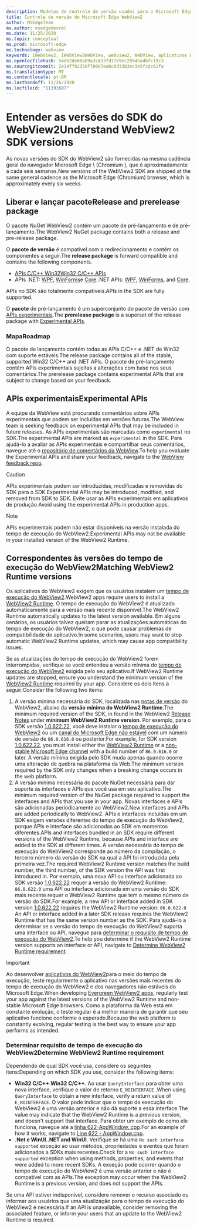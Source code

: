 ```yaml
---
description: Modelos de controle de versão usados para o Microsoft Edge WebView2
title: Controle de versão do Microsoft Edge WebView2
author: MSEdgeTeam
ms.author: msedgedevrel
ms.date: 11/25/2020
ms.topic: conceptual
ms.prod: microsoft-edge
ms.technology: webview
keywords: IWebView2, IWebView2WebView, webview2, WebView, aplicativos WPF, WPF, Edge, ICoreWebView2, ICoreWebView2Host, controle do navegador, HTML Edge
ms.openlocfilehash: 54d62de00a89a3c433fd77e9ec20945adbfc19c3
ms.sourcegitcommit: 2e14ff82350f700d7eabc8d33b3ec3e5fc8c61fa
ms.translationtype: MT
ms.contentlocale: pt-BR
ms.lasthandoff: 11/26/2020
ms.locfileid: "11191607"
---
```

# <span data-ttu-id="8535a-104">Entender as versões do SDK do WebView2</span><span class="sxs-lookup"><span data-stu-id="8535a-104">Understand WebView2 SDK versions</span></span>  

<span data-ttu-id="8535a-105">As novas versões do SDK do WebView2 são fornecidas na mesma cadência geral do navegador Microsoft Edge \ (Chromium \), que é aproximadamente a cada seis semanas.</span><span class="sxs-lookup"><span data-stu-id="8535a-105">New versions of the WebView2 SDK are shipped at the same general cadence as the Microsoft Edge \(Chromium\) browser, which is approximately every six weeks.</span></span>  

## <span data-ttu-id="8535a-106">Liberar e lançar pacote</span><span class="sxs-lookup"><span data-stu-id="8535a-106">Release and prerelease package</span></span>  

<span data-ttu-id="8535a-107">O pacote NuGet WebView2 contém um pacote de pré-lançamento e de pré-lançamento.</span><span class="sxs-lookup"><span data-stu-id="8535a-107">The WebView2 NuGet package contains both a release and pre-release package.</span></span>  

<span data-ttu-id="8535a-108">O **pacote de versão** é compatível com o redirecionamento e contém os componentes a seguir.</span><span class="sxs-lookup"><span data-stu-id="8535a-108">The **release package** is forward compatible and contains the following components.</span></span>  

*   [<span data-ttu-id="8535a-109">APIs C/C++ Win32</span><span class="sxs-lookup"><span data-stu-id="8535a-109">Win32 C/C++ APIs</span></span>][ReferenceWin32]
*   <span data-ttu-id="8535a-110">APIs .NET:  [WPF][DotnetMicrosoftWebWebview2WpfNamespace], [WinForms][DotnetMicrosoftWebWebview2WinformsNamespace]e [Core][DotnetMicrosoftWebWebview2CoreNamespace].</span><span class="sxs-lookup"><span data-stu-id="8535a-110">.NET APIs:  [WPF][DotnetMicrosoftWebWebview2WpfNamespace], [WinForms][DotnetMicrosoftWebWebview2WinformsNamespace], and [Core][DotnetMicrosoftWebWebview2CoreNamespace].</span></span>  
    
<span data-ttu-id="8535a-111">APIs no SDK são totalmente compatíveis.</span><span class="sxs-lookup"><span data-stu-id="8535a-111">APIs in the SDK are fully supported.</span></span>  

<span data-ttu-id="8535a-112">O **pacote** de pré-lançamento é um superconjunto do pacote de versão com [APIs experimentais](#experimental-apis).</span><span class="sxs-lookup"><span data-stu-id="8535a-112">The **prerelease package** is a superset of the release package with [Experimental APIs](#experimental-apis).</span></span>  

### <span data-ttu-id="8535a-113">Mapa</span><span class="sxs-lookup"><span data-stu-id="8535a-113">Roadmap</span></span>  

<span data-ttu-id="8535a-114">O pacote de lançamento contém todas as APIs C/C++ e .NET de Win32 com suporte estáveis.</span><span class="sxs-lookup"><span data-stu-id="8535a-114">The release package contains all of the stable, supported Win32 C/C++ and .NET APIs.</span></span>  <span data-ttu-id="8535a-115">O pacote de pré-lançamento contém APIs experimentais sujeitas a alterações com base nos seus comentários.</span><span class="sxs-lookup"><span data-stu-id="8535a-115">The prerelease package contains experimental APIs that are subject to change based on your feedback.</span></span>  

## <span data-ttu-id="8535a-116">APIs experimentais</span><span class="sxs-lookup"><span data-stu-id="8535a-116">Experimental APIs</span></span>  

<span data-ttu-id="8535a-117">A equipe da WebView está procurando comentários sobre APIs experimentais que podem ser incluídas em versões futuras.</span><span class="sxs-lookup"><span data-stu-id="8535a-117">The WebView team is seeking feedback on experimental APIs that may be included in future releases.</span></span>  <span data-ttu-id="8535a-118">As APIs experimentais são marcadas como `experimental` no SDK.</span><span class="sxs-lookup"><span data-stu-id="8535a-118">The experimental APIs are marked as `experimental` in the SDK.</span></span>  <span data-ttu-id="8535a-119">Para ajudá-lo a avaliar as APIs experimentais e compartilhar seus comentários, navegue até o [repositório de comentários da WebView][GithubMicrosoftedgeWebviewfeedback].</span><span class="sxs-lookup"><span data-stu-id="8535a-119">To help you evaluate the Experimental APIs and share your feedback, navigate to the [WebView feedback repo][GithubMicrosoftedgeWebviewfeedback].</span></span>  

> [!CAUTION]
> <span data-ttu-id="8535a-120">APIs experimentais podem ser introduzidas, modificadas e removidas do SDK para o SDK.</span><span class="sxs-lookup"><span data-stu-id="8535a-120">Experimental APIs may be introduced, modified, and removed from SDK to SDK.</span></span>  <span data-ttu-id="8535a-121">Evite usar as APIs experimentais em aplicativos de produção.</span><span class="sxs-lookup"><span data-stu-id="8535a-121">Avoid using the experimental APIs in production apps.</span></span>  

> [!NOTE]
> <span data-ttu-id="8535a-122">APIs experimentais podem não estar disponíveis na versão instalada do tempo de execução do WebView2.</span><span class="sxs-lookup"><span data-stu-id="8535a-122">Experimental APIs may not be available in your installed version of the WebView2 Runtime.</span></span>  

## <span data-ttu-id="8535a-123">Correspondentes às versões do tempo de execução do WebView2</span><span class="sxs-lookup"><span data-stu-id="8535a-123">Matching WebView2 Runtime versions</span></span>  
<span data-ttu-id="8535a-124">Os aplicativos do WebView2 exigem que os usuários instalem um [tempo de execução do WebView2][MicrosoftDeveloperEdgeWebview2].</span><span class="sxs-lookup"><span data-stu-id="8535a-124">WebView2 apps require users to install a [WebView2 Runtime][MicrosoftDeveloperEdgeWebview2].</span></span>  <span data-ttu-id="8535a-125">O tempo de execução do WebView2 é atualizado automaticamente para a versão mais recente disponível.</span><span class="sxs-lookup"><span data-stu-id="8535a-125">The WebView2 Runtime automatically updates to the latest version available.</span></span>  <span data-ttu-id="8535a-126">Em alguns cenários, os usuários talvez queiram parar as atualizações automáticas do tempo de execução do WebView2, o que pode causar problemas de compatibilidade do aplicativo.</span><span class="sxs-lookup"><span data-stu-id="8535a-126">In some scenarios, users may want to stop automatic WebView2 Runtime updates, which may cause app compatibility issues.</span></span>  

<span data-ttu-id="8535a-127">Se as atualizações do tempo de execução do WebView2 forem interrompidas, verifique se você entendeu a versão mínima do [tempo de execução do WebView2][MicrosoftDeveloperEdgeWebview2] exigida pelo seu aplicativo.</span><span class="sxs-lookup"><span data-stu-id="8535a-127">If WebView2 Runtime updates are stopped, ensure you understand the minimum version of the [WebView2 Runtime][MicrosoftDeveloperEdgeWebview2] required by your app.</span></span>  <span data-ttu-id="8535a-128">Considere os dois itens a seguir:</span><span class="sxs-lookup"><span data-stu-id="8535a-128">Consider the following two items:</span></span>  

1.  <span data-ttu-id="8535a-129">A versão mínima necessária do SDK, localizada nas [notas de versão][Webview2Releasenotes] do WebView2, abaixo da **versão mínima do WebView2 Runtime**.</span><span class="sxs-lookup"><span data-stu-id="8535a-129">The minimum required version of the SDK, in found in the WebView2 [Release Notes][Webview2Releasenotes] under **minimum WebView2 Runtime version**.</span></span>  <span data-ttu-id="8535a-130">Por exemplo, para o SDK versão [1.0.622.22][Webview2Releasenotes1062222], você deve instalar o [tempo de execução do WebView2][MicrosoftDeveloperEdgeWebview2] ou um [canal do Microsoft Edge não estável][MicrosoftedgeinsiderDownload] com um número de versão de `86.0.616.0` ou posterior.</span><span class="sxs-lookup"><span data-stu-id="8535a-130">For example, for SDK version [1.0.622.22][Webview2Releasenotes1062222], you must install either the [WebView2 Runtime][MicrosoftDeveloperEdgeWebview2] or a [non-stable Microsoft Edge channel][MicrosoftedgeinsiderDownload] with a build number of `86.0.616.0` or later.</span></span>  <span data-ttu-id="8535a-131">A versão mínima exigida pelo SDK muda apenas quando ocorre uma alteração de quebra na plataforma da Web.</span><span class="sxs-lookup"><span data-stu-id="8535a-131">The minimum version required by the SDK only changes when a breaking change occurs in the web platform.</span></span>  
1.  <span data-ttu-id="8535a-132">A versão mínima necessária do pacote NuGet necessária para dar suporte às interfaces e APIs que você usa em seu aplicativo.</span><span class="sxs-lookup"><span data-stu-id="8535a-132">The minimum required version of the NuGet package required to support the interfaces and APIs that you use in your app.</span></span>  <span data-ttu-id="8535a-133">Novas interfaces e APIs são adicionadas periodicamente ao WebView2.</span><span class="sxs-lookup"><span data-stu-id="8535a-133">New interfaces and APIs are added periodically to WebView2.</span></span>  <span data-ttu-id="8535a-134">APIs e interfaces incluídas em um SDK exigem versões diferentes do tempo de execução do WebView2, porque APIs e interface são adicionadas ao SDK em momentos diferentes.</span><span class="sxs-lookup"><span data-stu-id="8535a-134">APIs and interfaces bundled in an SDK require different versions of the WebView2 Runtime, because APIs and interface are added to the SDK at different times.</span></span>  <span data-ttu-id="8535a-135">A versão necessária do tempo de execução do WebView2 corresponde ao número da compilação, o terceiro número da versão do SDK na qual a API foi introduzida pela primeira vez.</span><span class="sxs-lookup"><span data-stu-id="8535a-135">The required WebView2 Runtime version matches the build number, the third number, of the SDK version the API was first introduced in.</span></span>  <span data-ttu-id="8535a-136">Por exemplo, uma nova API ou interface adicionada ao SDK versão [1.0.622.22][Webview2Releasenotes1062222] requer a versão do WebView2 Runtime:  `86.0.622.0`  uma API ou interface adicionada em uma versão do SDK mais recente requer o WebView2 Runtime que tem o mesmo número de versão do SDK.</span><span class="sxs-lookup"><span data-stu-id="8535a-136">For example, a new API or interface added in SDK version [1.0.622.22][Webview2Releasenotes1062222] requires the WebView2 Runtime version:  `86.0.622.0`  An API or interface added in a later SDK release requires the WebView2 Runtime that has the same version number as the SDK.</span></span>  <span data-ttu-id="8535a-137">Para ajudá-lo a determinar se a versão do tempo de execução do WebView2 suporta uma interface ou API, navegue para [determinar o requisito de tempo de execução do WebView2](#determine-webview2-runtime-requirement).</span><span class="sxs-lookup"><span data-stu-id="8535a-137">To help you determine if the WebView2 Runtime version supports an interface or API, navigate to [Determine WebView2 Runtime requirement](#determine-webview2-runtime-requirement).</span></span>  
    
> [!IMPORTANT]
> <span data-ttu-id="8535a-138">Ao desenvolver [aplicativos do WebView2][Webview2ConceptsDistributionEvergreenDistributionMode]para o meio do tempo de execução, teste regularmente o aplicativo nas versões mais recentes do tempo de execução do WebView2 e dos navegadores não estáveis do Microsoft Edge.</span><span class="sxs-lookup"><span data-stu-id="8535a-138">When developing [Evergreen WebView2 apps][Webview2ConceptsDistributionEvergreenDistributionMode], regularly test your app against the latest versions of the WebView2 Runtime and non-stable Microsoft Edge browsers.</span></span>  <span data-ttu-id="8535a-139">Como a plataforma da Web está em constante evolução, o teste regular é a melhor maneira de garantir que seu aplicativo funcione conforme o esperado.</span><span class="sxs-lookup"><span data-stu-id="8535a-139">Because the web platform is constantly evolving, regular testing is the best way to ensure your app performs as intended.</span></span>  

### <span data-ttu-id="8535a-140">Determinar requisito de tempo de execução do WebView2</span><span class="sxs-lookup"><span data-stu-id="8535a-140">Determine WebView2 Runtime requirement</span></span>  

<span data-ttu-id="8535a-141">Dependendo de qual SDK você usa, considere os seguintes itens:</span><span class="sxs-lookup"><span data-stu-id="8535a-141">Depending on which SDK you use, consider the following items:</span></span>  

*   <span data-ttu-id="8535a-142">**Win32 C/C++**.</span><span class="sxs-lookup"><span data-stu-id="8535a-142">**Win32 C/C++**.</span></span>  <span data-ttu-id="8535a-143">Ao usar `QueryInterface` para obter uma nova interface, verifique o valor de retorno `E_NOINTERFACE` .</span><span class="sxs-lookup"><span data-stu-id="8535a-143">When using `QueryInterface` to obtain a new interface, verify a return value of `E_NOINTERFACE`.</span></span>  <span data-ttu-id="8535a-144">O valor pode indicar que o tempo de execução do WebView2 é uma versão anterior e não dá suporte a essa interface.</span><span class="sxs-lookup"><span data-stu-id="8535a-144">The value may indicate that the WebView2 Runtime is a previous version, and doesn't support that interface.</span></span>  <span data-ttu-id="8535a-145">Para obter um exemplo de como ele funciona, navegue até a [linha 622-AppWindow. cpp][GithubMicrosoftedgeWebview2samplesSampleappsWebview2apisampleAppwindowCppL622].</span><span class="sxs-lookup"><span data-stu-id="8535a-145">For an example of how it works, navigate to [Line 622 - AppWindow.cpp][GithubMicrosoftedgeWebview2samplesSampleappsWebview2apisampleAppwindowCppL622].</span></span>  
*   <span data-ttu-id="8535a-146">**.Net e WinUI**.</span><span class="sxs-lookup"><span data-stu-id="8535a-146">**.NET and WinUI**.</span></span>  <span data-ttu-id="8535a-147">Verifique se há uma `No such interface supported` exceção ao usar métodos, propriedades e eventos que foram adicionados a SDKs mais recentes.</span><span class="sxs-lookup"><span data-stu-id="8535a-147">Check for a `No such interface supported` exception when using methods, properties, and events that were added to more recent SDKs.</span></span>  <span data-ttu-id="8535a-148">A exceção pode ocorrer quando o tempo de execução do WebView2 é uma versão anterior e não é compatível com as APIs.</span><span class="sxs-lookup"><span data-stu-id="8535a-148">The exception may occur when the WebView2 Runtime is a previous version, and does not support the APIs.</span></span>  
    
<span data-ttu-id="8535a-149">Se uma API estiver indisponível, considere remover o recurso associado ou informar aos usuários que uma atualização para o tempo de execução do WebView2 é necessária.</span><span class="sxs-lookup"><span data-stu-id="8535a-149">If an API is unavailable, consider removing the associated feature, or inform your users that an update to the WebView2 Runtime is required.</span></span>  

<!--
## Versioning  

After you have used a particular version of the SDK to build your app, your app may end up running with an older or newer version of installed browser binaries.  Until version 1.0.0.0 of WebView2 there may be breaking changes during updates that prevent your SDK from working with different versions of installed browser binaries.  After version 1.0.0.0, different versions of the SDK may work with different versions of the installed browser by using the following best practices.  

1.  To account for breaking changes to the API be sure to check for failure when requesting the DLL export `CreateCoreWebView2Environment` and when running `QueryInterface` on any `CoreWebView2` object.  A return value of `E_NOINTERFACE` indicates that the SDK is not compatible with the Microsoft Edge browser binaries.  
1.  Checking for failure from `QueryInterface` also accounts for cases where the SDK is newer than the version of the Microsoft Edge browser and your app attempts to use an interface of which the Microsoft Edge browser is unaware.  
1.  When an interface is unavailable, you may consider disabling the associated feature if possible, or otherwise informing your users to update their browsers.  
    -->  

<!--links -->  

[Webview2ConceptsDistributionEvergreenDistributionMode]: ./distribution.md#evergreen-distribution-mode "Modo de distribuição em verde-distribuição de aplicativos usando o WebView2 | Documentos da Microsoft"  
[Webview2Releasenotes]: ../releasenotes.md "Notas de versão do WebView2 SDK | Documentos da Microsoft"  
[Webview2Releasenotes1062222]: ../releasenotes.md#1062222 "1.0.622.22 – notas de versão para WebView2 SDK | Documentos da Microsoft"   

[DeployedgeChannels]: /deployedge/microsoft-edge-channels "Visão geral dos canais Microsoft Edge | Documentos da Microsoft"  

[DotnetMicrosoftWebWebview2CoreNamespace]: /dotnet/api/microsoft.web.webview2.core "Namespace Microsoft. Web. WebView2. Core | Documentos da Microsoft"  
[DotnetMicrosoftWebWebview2WpfNamespace]: /dotnet/api/microsoft.web.webview2.wpf "Namespace Microsoft. Web. WebView2. WPF | Documentos da Microsoft"  
[DotnetMicrosoftWebWebview2WinformsNamespace]: /dotnet/api/microsoft.web.webview2.winforms "Namespace Microsoft. Web. WebView2. WinForms | Documentos da Microsoft"  
[ReferenceWin32]: /microsoft-edge/webview2/reference/win32 "Referência de C++ do WebView2 Win32 | Documentos da Microsoft"  

[MicrosoftDeveloperEdgeWebview2]: https://developer.microsoft.com/microsoft-edge/webview2/ "Microsoft Edge WebView2 | Desenvolvedor da Microsoft"  

[GithubMicrosoftedgeWebviewfeedback]: https://github.com/MicrosoftEdge/WebViewFeedback "Feedback da WebView-MicrosoftEdge/WebViewFeedback | GitHub"  
[GithubMicrosoftedgeWebview2samplesSampleappsWebview2apisampleAppwindowCppL622]: https://github.com/MicrosoftEdge/WebView2Samples/blob/8ec7de9d3e80a942bc7025cffad98eee75e11e64/SampleApps/WebView2APISample/AppWindow.cpp#L622 "Linha 622-AppWindow. cpp-MicrosoftEdge/WebView2Samples | GitHub"  

[MicrosoftedgeinsiderDownload]: https://www.microsoftedgeinsider.com/download "Baixar canais do Microsoft Edge Insider"  
